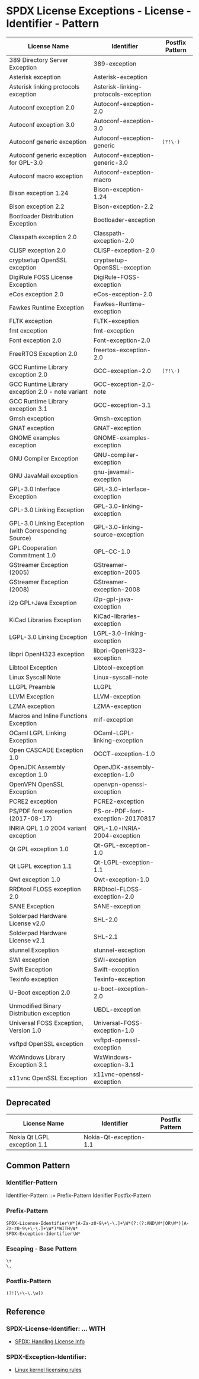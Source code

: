 # SPDX License Exceptions - License - Identifier - Pattern

| License Name | Identifier | Postfix Pattern |
| ------------ | ---------- | --------------- |
| 389 Directory Server Exception | 389-exception | |
| Asterisk exception | Asterisk-exception | |
| Asterisk linking protocols exception | Asterisk-linking-protocols-exception | |
| Autoconf exception 2.0 | Autoconf-exception-2.0 | |
| Autoconf exception 3.0 | Autoconf-exception-3.0 | |
| Autoconf generic exception | Autoconf-exception-generic | `(?!\-)` |
| Autoconf generic exception for GPL-3.0 | Autoconf-exception-generic-3.0 | |
| Autoconf macro exception | Autoconf-exception-macro | |
| Bison exception 1.24 | Bison-exception-1.24 | |
| Bison exception 2.2 | Bison-exception-2.2 | |
| Bootloader Distribution Exception | Bootloader-exception | |
| Classpath exception 2.0 | Classpath-exception-2.0 | |
| CLISP exception 2.0 | CLISP-exception-2.0 | |
| cryptsetup OpenSSL exception | cryptsetup-OpenSSL-exception | |
| DigiRule FOSS License Exception | DigiRule-FOSS-exception | |
| eCos exception 2.0 | eCos-exception-2.0 | |
| Fawkes Runtime Exception | Fawkes-Runtime-exception | |
| FLTK exception | FLTK-exception | |
| fmt exception | fmt-exception | |
| Font exception 2.0 | Font-exception-2.0 | |
| FreeRTOS Exception 2.0 | freertos-exception-2.0 | |
| GCC Runtime Library exception 2.0 | GCC-exception-2.0 | `(?!\-)` |
| GCC Runtime Library exception 2.0 - note variant | GCC-exception-2.0-note | |
| GCC Runtime Library exception 3.1 | GCC-exception-3.1 | |
| Gmsh exception | Gmsh-exception | |
| GNAT exception | GNAT-exception | |
| GNOME examples exception | GNOME-examples-exception | |
| GNU Compiler Exception | GNU-compiler-exception | |
| GNU JavaMail exception | gnu-javamail-exception | |
| GPL-3.0 Interface Exception | GPL-3.0-interface-exception | |
| GPL-3.0 Linking Exception | GPL-3.0-linking-exception | |
| GPL-3.0 Linking Exception (with Corresponding Source) | GPL-3.0-linking-source-exception | |
| GPL Cooperation Commitment 1.0 | GPL-CC-1.0 | |
| GStreamer Exception (2005) | GStreamer-exception-2005 | |
| GStreamer Exception (2008) | GStreamer-exception-2008 | |
| i2p GPL+Java Exception | i2p-gpl-java-exception | |
| KiCad Libraries Exception | KiCad-libraries-exception | |
| LGPL-3.0 Linking Exception | LGPL-3.0-linking-exception | |
| libpri OpenH323 exception | libpri-OpenH323-exception | |
| Libtool Exception | Libtool-exception | |
| Linux Syscall Note | Linux-syscall-note | |
| LLGPL Preamble | LLGPL | |
| LLVM Exception | LLVM-exception | |
| LZMA exception | LZMA-exception | |
| Macros and Inline Functions Exception | mif-exception | |
| OCaml LGPL Linking Exception | OCaml-LGPL-linking-exception | |
| Open CASCADE Exception 1.0 | OCCT-exception-1.0 | |
| OpenJDK Assembly exception 1.0 | OpenJDK-assembly-exception-1.0 | |
| OpenVPN OpenSSL Exception | openvpn-openssl-exception | |
| PCRE2 exception | PCRE2-exception | |
| PS/PDF font exception (2017-08-17) | PS-or-PDF-font-exception-20170817 | |
| INRIA QPL 1.0 2004 variant exception | QPL-1.0-INRIA-2004-exception | |
| Qt GPL exception 1.0 | Qt-GPL-exception-1.0 | |
| Qt LGPL exception 1.1 | Qt-LGPL-exception-1.1 | |
| Qwt exception 1.0 | Qwt-exception-1.0 | |
| RRDtool FLOSS exception 2.0 | RRDtool-FLOSS-exception-2.0 | |
| SANE Exception | SANE-exception | |
| Solderpad Hardware License v2.0 | SHL-2.0 | |
| Solderpad Hardware License v2.1 | SHL-2.1 | |
| stunnel Exception | stunnel-exception | |
| SWI exception | SWI-exception | |
| Swift Exception | Swift-exception | |
| Texinfo exception | Texinfo-exception | |
| U-Boot exception 2.0 | u-boot-exception-2.0 | |
| Unmodified Binary Distribution exception | UBDL-exception | |
| Universal FOSS Exception, Version 1.0 | Universal-FOSS-exception-1.0 | |
| vsftpd OpenSSL exception | vsftpd-openssl-exception | |
| WxWindows Library Exception 3.1 | WxWindows-exception-3.1 | |
| x11vnc OpenSSL Exception | x11vnc-openssl-exception | |

## Deprecated

| License Name | Identifier | Postfix Pattern |
| ------------ | ---------- | --------------- |
| Nokia Qt LGPL exception 1.1 | Nokia-Qt-exception-1.1 | |

## Common Pattern

### Identifier-Pattern

Identifier-Pattern ::= Prefix-Pattern Idenifier Postfix-Pattern

### Prefix-Pattern

```
SPDX-License-Identifier\W*[A-Za-z0-9\+\-\.]+\W*(?:(?:AND\W*|OR\W*)[A-Za-z0-9\+\-\.]+\W*)*WITH\W*
SPDX-Exception-Identifier\W*
```

### Escaping - Base Pattern

```
\+
\.
```

### Postfix-Pattern

```
(?![\+\-\.\w])
```

## Reference

### SPDX-License-Identifier: ... WITH

- [SPDX: Handling License Info](https://spdx.dev/learn/handling-license-info/)

### SPDX-Exception-Identifier:

- [Linux kernel licensing rules](https://www.kernel.org/doc/html/latest/process/license-rules.html)
